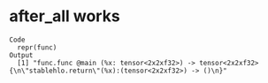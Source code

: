 # after_all works

    Code
      repr(func)
    Output
      [1] "func.func @main (%x: tensor<2x2xf32>) -> tensor<2x2xf32> {\n\"stablehlo.return\"(%x):(tensor<2x2xf32>) -> ()\n}"

